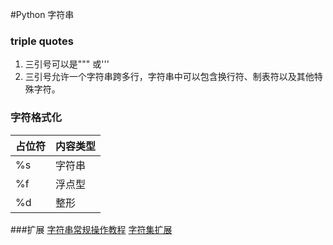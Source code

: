 #Python 字符串

### triple quotes
1. 三引号可以是""" 或'''
2. 三引号允许一个字符串跨多行，字符串中可以包含换行符、制表符以及其他特殊字符。
### 字符格式化
|占位符|内容类型|
|-|-|
|%s|字符串|
|%f|浮点型|
|%d|整形|




###扩展
[字符串常规操作教程](http://www.runoob.com/python/python-strings.html)
[字符集扩展](https://zhuanlan.zhihu.com/p/27012715)